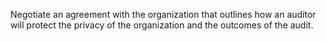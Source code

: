 Negotiate an agreement with the organization that outlines how an auditor will protect the privacy of the organization and the outcomes of the audit.
